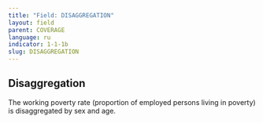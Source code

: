 ```yaml
---
title: "Field: DISAGGREGATION"
layout: field
parent: COVERAGE
language: ru
indicator: 1-1-1b
slug: DISAGGREGATION
---
```

## Disaggregation

The working poverty rate (proportion of employed persons living in poverty) is disaggregated by sex and age.